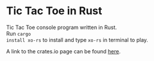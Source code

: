 # Tic Tac Toe in Rust
Tic Tac Toe console program written in Rust. <br>
Run <code>cargo install xo-rs</code> to install and type <code>xo-rs</code> in terminal to play. <br>

A link to the crates.io page can be found <a href="https://crates.io/crates/xo-rs">here</a>.
